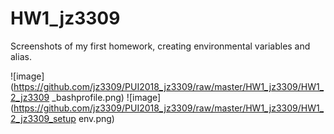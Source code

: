 # HW1_jz3309
Screenshots of my first homework, creating environmental variables and alias.

![image](https://github.com/jz3309/PUI2018_jz3309/raw/master/HW1_jz3309/HW1_2_jz3309 _bashprofile.png)
![image](https://github.com/jz3309/PUI2018_jz3309/raw/master/HW1_jz3309/HW1_2_jz3309_setup env.png)
    
